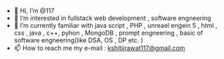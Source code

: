 - 👋 Hi, I’m @117
- 👀 I’m interested in fullstack web development , software engneering 
- 🌱 I’m currently familiar with  java script , PHP , unreael engein 5 , html , css , java , c++, pyhon , MongoDB , prompt engneering , basic of software engneering(like DSA, OS , DP etc.  )
- 📫 How to reach me  my e-mail : kshitijrawat117@gmail.com 
										 
<!---
masterchief117k/masterchief117k is a ✨ special ✨ repository because its `README.md` (this file) appears on your GitHub profile.
You can click the Preview link to take a look at your changes.
--->
